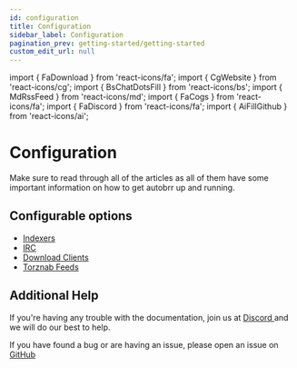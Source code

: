 ```yaml
---
id: configuration
title: Configuration
sidebar_label: Configuration
pagination_prev: getting-started/getting-started
custom_edit_url: null
---
```


import { FaDownload } from 'react-icons/fa';
import { CgWebsite } from 'react-icons/cg';
import { BsChatDotsFill } from 'react-icons/bs';
import { MdRssFeed } from 'react-icons/md';
import { FaCogs } from 'react-icons/fa';
import { FaDiscord } from 'react-icons/fa';
import { AiFillGithub } from 'react-icons/ai';

# Configuration <FaCogs />

Make sure to read through all of the articles as all of them have some important information on how to get autobrr up and running.

## Configurable options

- [Indexers <CgWebsite />](/configuration/indexers)
- [IRC <BsChatDotsFill />](/configuration/irc)
- [Download Clients <FaDownload />](/configuration/download-clients)
- [Torznab Feeds <MdRssFeed />](/configuration/torznab-feeds)

## Additional Help

If you're having any trouble with the documentation, join us at [Discord <FaDiscord />](https://discord.gg/WQ2eUycxyT) and we will do our best to help.

If you have found a bug or are having an issue, please open an issue on [GitHub <AiFillGithub />](https://github.com/autobrr/autobrr/issues/)
